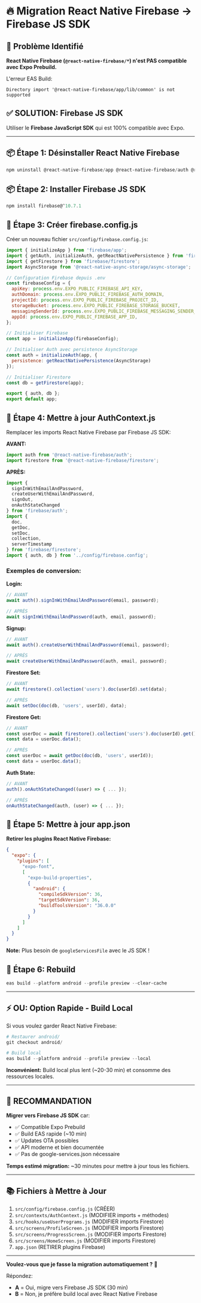 # 🔥 Migration React Native Firebase → Firebase JS SDK

## 🚨 Problème Identifié

**React Native Firebase (`@react-native-firebase/*`) n'est PAS compatible avec Expo Prebuild.**

L'erreur EAS Build:
```
Directory import '@react-native-firebase/app/lib/common' is not supported
```

## ✅ SOLUTION: Firebase JS SDK

Utiliser le **Firebase JavaScript SDK** qui est 100% compatible avec Expo.

---

## 📦 Étape 1: Désinstaller React Native Firebase

```powershell
npm uninstall @react-native-firebase/app @react-native-firebase/auth @react-native-firebase/firestore
```

## 📦 Étape 2: Installer Firebase JS SDK

```powershell
npm install firebase@^10.7.1
```

## 📝 Étape 3: Créer firebase.config.js

Créer un nouveau fichier `src/config/firebase.config.js`:

```javascript
import { initializeApp } from 'firebase/app';
import { getAuth, initializeAuth, getReactNativePersistence } from 'firebase/auth';
import { getFirestore } from 'firebase/firestore';
import AsyncStorage from '@react-native-async-storage/async-storage';

// Configuration Firebase depuis .env
const firebaseConfig = {
  apiKey: process.env.EXPO_PUBLIC_FIREBASE_API_KEY,
  authDomain: process.env.EXPO_PUBLIC_FIREBASE_AUTH_DOMAIN,
  projectId: process.env.EXPO_PUBLIC_FIREBASE_PROJECT_ID,
  storageBucket: process.env.EXPO_PUBLIC_FIREBASE_STORAGE_BUCKET,
  messagingSenderId: process.env.EXPO_PUBLIC_FIREBASE_MESSAGING_SENDER_ID,
  appId: process.env.EXPO_PUBLIC_FIREBASE_APP_ID,
};

// Initialiser Firebase
const app = initializeApp(firebaseConfig);

// Initialiser Auth avec persistence AsyncStorage
const auth = initializeAuth(app, {
  persistence: getReactNativePersistence(AsyncStorage)
});

// Initialiser Firestore
const db = getFirestore(app);

export { auth, db };
export default app;
```

## 🔄 Étape 4: Mettre à jour AuthContext.js

Remplacer les imports React Native Firebase par Firebase JS SDK:

**AVANT:**
```javascript
import auth from '@react-native-firebase/auth';
import firestore from '@react-native-firebase/firestore';
```

**APRÈS:**
```javascript
import { 
  signInWithEmailAndPassword, 
  createUserWithEmailAndPassword,
  signOut,
  onAuthStateChanged 
} from 'firebase/auth';
import { 
  doc, 
  getDoc, 
  setDoc, 
  collection,
  serverTimestamp 
} from 'firebase/firestore';
import { auth, db } from '../config/firebase.config';
```

### Exemples de conversion:

**Login:**
```javascript
// AVANT
await auth().signInWithEmailAndPassword(email, password);

// APRÈS
await signInWithEmailAndPassword(auth, email, password);
```

**Signup:**
```javascript
// AVANT
await auth().createUserWithEmailAndPassword(email, password);

// APRÈS
await createUserWithEmailAndPassword(auth, email, password);
```

**Firestore Set:**
```javascript
// AVANT
await firestore().collection('users').doc(userId).set(data);

// APRÈS
await setDoc(doc(db, 'users', userId), data);
```

**Firestore Get:**
```javascript
// AVANT
const userDoc = await firestore().collection('users').doc(userId).get();
const data = userDoc.data();

// APRÈS
const userDoc = await getDoc(doc(db, 'users', userId));
const data = userDoc.data();
```

**Auth State:**
```javascript
// AVANT
auth().onAuthStateChanged((user) => { ... });

// APRÈS
onAuthStateChanged(auth, (user) => { ... });
```

## 📱 Étape 5: Mettre à jour app.json

**Retirer les plugins React Native Firebase:**

```json
{
  "expo": {
    "plugins": [
      "expo-font",
      [
        "expo-build-properties",
        {
          "android": {
            "compileSdkVersion": 36,
            "targetSdkVersion": 36,
            "buildToolsVersion": "36.0.0"
          }
        }
      ]
    ]
  }
}
```

**Note:** Plus besoin de `googleServicesFile` avec le JS SDK !

## 🚀 Étape 6: Rebuild

```powershell
eas build --platform android --profile preview --clear-cache
```

---

## ⚡ OU: Option Rapide - Build Local

Si vous voulez garder React Native Firebase:

```powershell
# Restaurer android/
git checkout android/

# Build local
eas build --platform android --profile preview --local
```

**Inconvénient:** Build local plus lent (~20-30 min) et consomme des ressources locales.

---

## 🎯 RECOMMANDATION

**Migrer vers Firebase JS SDK** car:
- ✅ Compatible Expo Prebuild
- ✅ Build EAS rapide (~10 min)
- ✅ Updates OTA possibles
- ✅ API moderne et bien documentée
- ✅ Pas de google-services.json nécessaire

**Temps estimé migration:** ~30 minutes pour mettre à jour tous les fichiers.

---

## 📚 Fichiers à Mettre à Jour

1. `src/config/firebase.config.js` (CRÉER)
2. `src/contexts/AuthContext.js` (MODIFIER imports + méthodes)
3. `src/hooks/useUserPrograms.js` (MODIFIER imports Firestore)
4. `src/screens/ProfileScreen.js` (MODIFIER imports Firestore)
5. `src/screens/ProgressScreen.js` (MODIFIER imports Firestore)
6. `src/screens/HomeScreen.js` (MODIFIER imports Firestore)
7. `app.json` (RETIRER plugins Firebase)

---

**Voulez-vous que je fasse la migration automatiquement ?** 🤖

Répondez:
- **A** = Oui, migre vers Firebase JS SDK (30 min)
- **B** = Non, je préfère build local avec React Native Firebase
